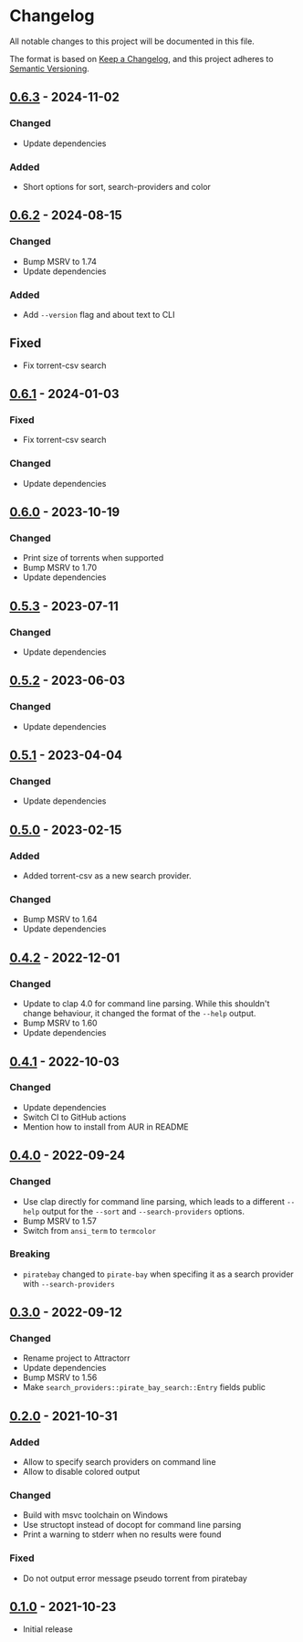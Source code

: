 # Changelog
All notable changes to this project will be documented in this file.

The format is based on [Keep a Changelog](https://keepachangelog.com/en/1.0.0/),
and this project adheres to [Semantic Versioning](https://semver.org/spec/v2.0.0.html).

## [0.6.3] - 2024-11-02

### Changed

 * Update dependencies

### Added

 * Short options for sort, search-providers and color

## [0.6.2] - 2024-08-15

### Changed

 * Bump MSRV to 1.74
 * Update dependencies

### Added

 * Add `--version` flag and about text to CLI

## Fixed

 * Fix torrent-csv search

## [0.6.1] - 2024-01-03

### Fixed

 * Fix torrent-csv search

### Changed

 * Update dependencies

## [0.6.0] - 2023-10-19

### Changed

 * Print size of torrents when supported
 * Bump MSRV to 1.70
 * Update dependencies

## [0.5.3] - 2023-07-11

### Changed

 * Update dependencies

## [0.5.2] - 2023-06-03

### Changed

 * Update dependencies

## [0.5.1] - 2023-04-04

### Changed

 * Update dependencies

## [0.5.0] - 2023-02-15

### Added

 * Added torrent-csv as a new search provider.

### Changed

 * Bump MSRV to 1.64
 * Update dependencies

## [0.4.2] - 2022-12-01

### Changed

 * Update to clap 4.0 for command line parsing. While this shouldn't change
   behaviour, it changed the format of the `--help` output.
 * Bump MSRV to 1.60
 * Update dependencies

## [0.4.1] - 2022-10-03

### Changed

 * Update dependencies
 * Switch CI to GitHub actions
 * Mention how to install from AUR in README

## [0.4.0] - 2022-09-24

### Changed

 * Use clap directly for command line parsing, which leads to a different
   `--help` output for the `--sort` and `--search-providers` options.
 * Bump MSRV to 1.57
 * Switch from `ansi_term` to `termcolor`

### Breaking

 * `piratebay` changed to `pirate-bay` when specifing it as a search provider
   with `--search-providers`

## [0.3.0] - 2022-09-12

### Changed

 * Rename project to Attractorr
 * Update dependencies
 * Bump MSRV to 1.56
 * Make `search_providers::pirate_bay_search::Entry` fields public

## [0.2.0] - 2021-10-31

### Added

 * Allow to specify search providers on command line
 * Allow to disable colored output

### Changed

 * Build with msvc toolchain on Windows
 * Use structopt instead of docopt for command line parsing
 * Print a warning to stderr when no results were found

### Fixed

 * Do not output error message pseudo torrent from piratebay

## [0.1.0] - 2021-10-23

 * Initial release


[Unreleased]: https://github.com/rnestler/attractorr/compare/v0.6.3...HEAD
[0.6.3]: https://github.com/rnestler/attractorr/compare/v0.6.2...v0.6.3
[0.6.2]: https://github.com/rnestler/attractorr/compare/v0.6.1...v0.6.2
[0.6.1]: https://github.com/rnestler/attractorr/compare/v0.6.0...v0.6.1
[0.6.0]: https://github.com/rnestler/attractorr/compare/v0.5.3...v0.6.0
[0.5.3]: https://github.com/rnestler/attractorr/compare/v0.5.2...v0.5.3
[0.5.2]: https://github.com/rnestler/attractorr/compare/v0.5.1...v0.5.2
[0.5.1]: https://github.com/rnestler/attractorr/compare/v0.5.0...v0.5.1
[0.5.0]: https://github.com/rnestler/attractorr/compare/v0.4.2...v0.5.0
[0.4.2]: https://github.com/rnestler/attractorr/compare/v0.4.1...v0.4.2
[0.4.1]: https://github.com/rnestler/attractorr/compare/v0.4.0...v0.4.1
[0.4.0]: https://github.com/rnestler/attractorr/compare/v0.3.0...v0.4.0
[0.3.0]: https://github.com/rnestler/attractorr/compare/v0.2.0...v0.3.0
[0.2.0]: https://github.com/rnestler/attractorr/compare/v0.1.0...v0.2.0
[0.1.0]: https://github.com/rnestler/attractorr/releases/tag/v0.1.0
